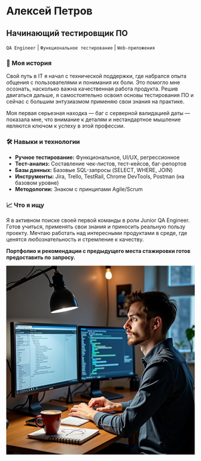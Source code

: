 # Алексей Петров
## Начинающий тестировщик ПО

`QA Engineer` | `Функциональное тестирование` | `Web-приложения`

### 🚀 Моя история
Свой путь в IT я начал с технической поддержки, где набрался опыта общения с пользователями и понимания их боли. Это помогло мне осознать, насколько важна качественная работа продукта. Решив двигаться дальше, я самостоятельно освоил основы тестирования ПО и сейчас с большим энтузиазмом применяю свои знания на практике.

Моя первая серьезная находка — баг с серверной валидацией даты — показала мне, что внимание к деталям и нестандартное мышление являются ключом к успеху в этой профессии.

### 🛠 Навыки и технологии
*   **Ручное тестирование:** Функциональное, UI/UX, регрессионное
*   **Тест-анализ:** Составление чек-листов, тест-кейсов, баг-репортов
*   **Базы данных:** Базовые SQL-запросы (SELECT, WHERE, JOIN)
*   **Инструменты:** Jira, Trello, TestRail, Chrome DevTools, Postman (на базовом уровне)
*   **Методологии:** Знаком с принципами Agile/Scrum

### 📈 Что я ищу
Я в активном поиске своей первой команды в роли Junior QA Engineer. Готов учиться, применять свои знания и приносить реальную пользу проекту. Мечтаю работать над интересными продуктами в среде, где ценятся любознательность и стремление к качеству.

**Портфолио и рекомендации с предыдущего места стажировки готов предоставить по запросу.**

![](https://raw.githubusercontent.com/m2k42/About-me/refs/heads/main/me.jpg)
